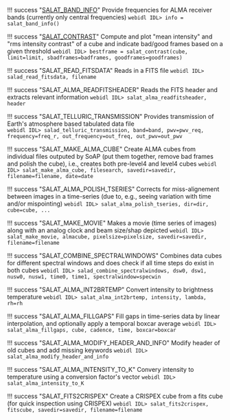 !!! success "[SALAT_BAND_INFO](idl/salat_band_info.md)"
	Provide frequencies for ALMA receiver bands (currently only central frequencies)
	```webidl
	IDL> info = salat_band_info()
	```

!!! success "[SALAT_CONTRAST](idl/salat_contrast.md)"
	Compute and plot "mean intensity" and "rms intensity contrast" of a cube and indicate bad/good frames based on a given threshold
	```webidl
	IDL> bestframe = salat_contrast(cube, limit=limit, sbadframes=badframes, goodframes=goodframes)
	```

!!! success "SALAT_READ_FITSDATA"
	Reads in a FITS file 
	```webidl
	IDL> salad_read_fitsdata, filename
	```

!!! success "SALAT_ALMA_READFITSHEADER" 
	Reads the FITS header and extracts relevant information 
	```webidl
	IDL> salat_alma_readfitsheader, header
	```

!!! success "SALAT_TELLURIC_TRANSMISSION"
	Provides transmission of Earth's atmosphere based tabulated data file  
	```webidl
	IDL> salad_telluric_transmission, band=band, pwv=pwv_req, frequency=freq_r, out_frequency=out_freq, out_pwv=out_pwv
	```

!!! success "SALAT_MAKE_ALMA_CUBE"
	Create ALMA cubes from individual files outputed by SoAP (put them together, remove bad frames and polish the cube), i.e., creates both pre-level4 and level4 cubes
	```webidl
	IDL> salat_make_alma_cube, filesearch, savedir=savedir, filename=filename, date=date
	```

!!! success "SALAT_ALMA_POLISH_TSERIES"
	Corrects for miss-alignement between images in a time-series (due to, e.g., seeing variation with time and/or mispointing)
	```webidl
	IDL> salat_alma_polish_tseries, dir=dir, cube=cube, ...
	```

!!! success "SALAT_MAKE_MOVIE"
	Makes a movie (time series of images) along with an analog clock and beam size/shap depicted
	```webidl
	IDL> salat_make_movie, almacube, pixelsize=pixelsize, savedir=savedir, filename=filename
	```

!!! success "SALAT_COMBINE_SPECTRALWINDOWS"
	Combines data cubes for different spectral windows and does check if all time steps do exist in both cubes
	```webidl
	IDL> salad_combine_spectralwindows, dsw0, dsw1, nusw0, nusw1, time0, time1, spectralwindow=specwin
	```

!!! success "SALAT_ALMA_INT2BRTEMP"
	Convert intensity to brightness temperature
	```webidl
	IDL> salat_alma_int2brtemp, intensity, lambda, rh=rh
	```

!!! success "SALAT_ALMA_FILLGAPS"
	Fill gaps in time-series data by linear interpolation, and optionally apply a temporal boxcar average
	```webidl
	IDL> salat_alma_fillgaps, cube, cadence, time, boxcar=boxcar
	```

!!! success "SALAT_ALMA_MODIFY_HEADER_AND_INFO"
	Modify header of old cubes and add missing keywords
	```webidl
	IDL> salat_alma_modify_header_and_info
	```

!!! success "SALAT_ALMA_INTENSITY_TO_K"
	Convery intensity to temperature using a conversion factor's vector
	```webidl
	IDL> salat_alma_intensity_to_K
	```

!!! success "SALAT_FITS2CRISPEX"
	Create a CRISPEX cube from a fits cube (for quick inspection using CRISPEX)
	```webidl
	IDL> salat_fits2crispex, fitscube, savedir=savedir, filename=filename
	```

